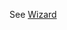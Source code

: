 See [Wizard](https://mongoose.ws/wizard/#/output?board=f429&ide=GCC+make&rtos=baremetal&file=README.md)
